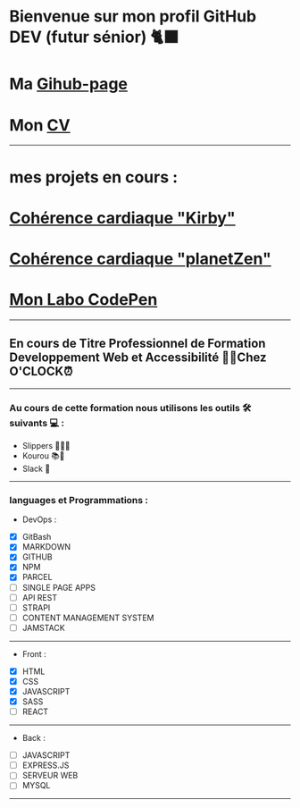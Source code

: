# Bienvenue sur mon profil GitHub DEV (futur sénior)  🐈‍⬛

# Ma [Gihub-page](https://jimmyomont.github.io/)
# Mon [CV](https://cv-omont-jimmy-a03b45keq-jimmyomont.vercel.app/)
---
# mes projets en cours :
# [Cohérence cardiaque "Kirby" ](https://coherence-cardiaque-nu.vercel.app/#)
# [Cohérence cardiaque "planetZen"](https://coherence-cardiaque-planet.vercel.app/)
# [Mon Labo CodePen](https://codepen.io/jimmy76)
---

## En cours de Titre Professionnel de Formation Developpement Web et Accessibilité 👨‍💻Chez **O'CLOCK**⏰
---
### Au cours de cette formation nous utilisons les outils 🛠️ suivants 💻 : 

- Slippers 🧑‍🏫💼
- Kourou 📚📝
- Slack 📱
---
### languages et Programmations : 

* DevOps :
- [x] GitBash
- [x] MARKDOWN
- [x] GITHUB
- [x] NPM
- [x] PARCEL
- [ ] SINGLE PAGE APPS
- [ ] API REST
- [ ] STRAPI
- [ ] CONTENT MANAGEMENT SYSTEM
- [ ] JAMSTACK
---
* Front : 
- [x] HTML 
- [x] CSS
- [x] JAVASCRIPT
- [x] SASS
- [ ] REACT
---
* Back :
- [ ] JAVASCRIPT
- [ ] EXPRESS.JS
- [ ] SERVEUR WEB
- [ ] MYSQL
---

